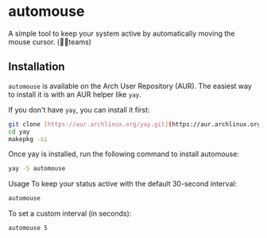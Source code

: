 # automouse

A simple tool to keep your system active by automatically moving the mouse cursor. (🖕🏽teams)

## Installation

`automouse` is available on the Arch User Repository (AUR). The easiest way to install it is with an AUR helper like `yay`.

If you don't have `yay`, you can install it first:

```bash
git clone [https://aur.archlinux.org/yay.git](https://aur.archlinux.org/yay.git)
cd yay
makepkg -si
```

Once yay is installed, run the following command to install automouse:
```bash
yay -S automouse
```

Usage
To keep your status active with the default 30-second interval:
```bash
automouse
```

To set a custom interval (in seconds):
```bash
automouse 5
```

